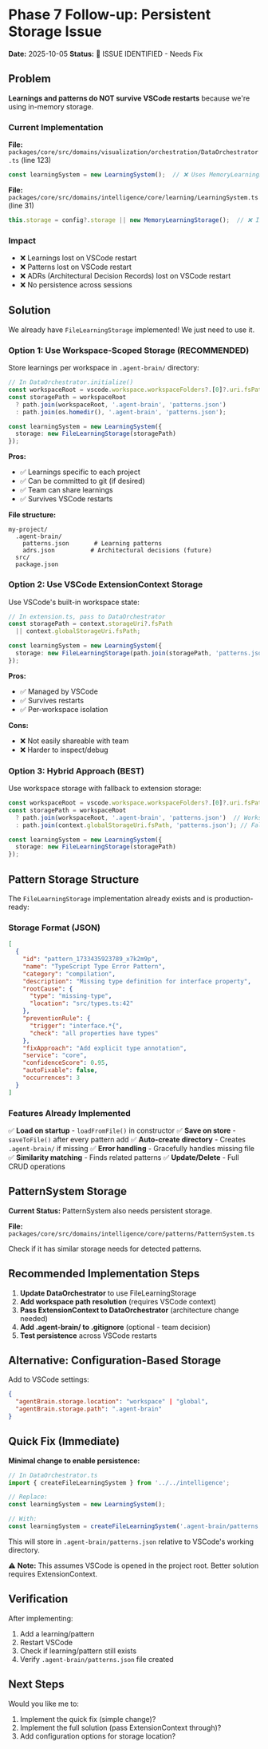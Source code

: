 # Phase 7 Follow-up: Persistent Storage Issue

**Date:** 2025-10-05
**Status:** 🔴 ISSUE IDENTIFIED - Needs Fix

## Problem

**Learnings and patterns do NOT survive VSCode restarts** because we're using in-memory storage.

### Current Implementation

**File:** `packages/core/src/domains/visualization/orchestration/DataOrchestrator.ts` (line 123)

```typescript
const learningSystem = new LearningSystem();  // ❌ Uses MemoryLearningStorage by default
```

**File:** `packages/core/src/domains/intelligence/core/learning/LearningSystem.ts` (line 31)

```typescript
this.storage = config?.storage || new MemoryLearningStorage();  // ❌ In-memory only
```

### Impact

- ❌ Learnings lost on VSCode restart
- ❌ Patterns lost on VSCode restart
- ❌ ADRs (Architectural Decision Records) lost on VSCode restart
- ❌ No persistence across sessions

## Solution

We already have `FileLearningStorage` implemented! We just need to use it.

### Option 1: Use Workspace-Scoped Storage (RECOMMENDED)

Store learnings per workspace in `.agent-brain/` directory:

```typescript
// In DataOrchestrator.initialize()
const workspaceRoot = vscode.workspace.workspaceFolders?.[0]?.uri.fsPath;
const storagePath = workspaceRoot
  ? path.join(workspaceRoot, '.agent-brain', 'patterns.json')
  : path.join(os.homedir(), '.agent-brain', 'patterns.json');

const learningSystem = new LearningSystem({
  storage: new FileLearningStorage(storagePath)
});
```

**Pros:**
- ✅ Learnings specific to each project
- ✅ Can be committed to git (if desired)
- ✅ Team can share learnings
- ✅ Survives VSCode restarts

**File structure:**
```
my-project/
  .agent-brain/
    patterns.json       # Learning patterns
    adrs.json          # Architectural decisions (future)
  src/
  package.json
```

### Option 2: Use VSCode ExtensionContext Storage

Use VSCode's built-in workspace state:

```typescript
// In extension.ts, pass to DataOrchestrator
const storagePath = context.storageUri?.fsPath
  || context.globalStorageUri.fsPath;

const learningSystem = new LearningSystem({
  storage: new FileLearningStorage(path.join(storagePath, 'patterns.json'))
});
```

**Pros:**
- ✅ Managed by VSCode
- ✅ Survives restarts
- ✅ Per-workspace isolation

**Cons:**
- ❌ Not easily shareable with team
- ❌ Harder to inspect/debug

### Option 3: Hybrid Approach (BEST)

Use workspace storage with fallback to extension storage:

```typescript
const workspaceRoot = vscode.workspace.workspaceFolders?.[0]?.uri.fsPath;
const storagePath = workspaceRoot
  ? path.join(workspaceRoot, '.agent-brain', 'patterns.json')  // Workspace-scoped
  : path.join(context.globalStorageUri.fsPath, 'patterns.json'); // Fallback to global

const learningSystem = new LearningSystem({
  storage: new FileLearningStorage(storagePath)
});
```

## Pattern Storage Structure

The `FileLearningStorage` implementation already exists and is production-ready:

### Storage Format (JSON)

```json
[
  {
    "id": "pattern_1733435923789_x7k2m9p",
    "name": "TypeScript Type Error Pattern",
    "category": "compilation",
    "description": "Missing type definition for interface property",
    "rootCause": {
      "type": "missing-type",
      "location": "src/types.ts:42"
    },
    "preventionRule": {
      "trigger": "interface.*{",
      "check": "all properties have types"
    },
    "fixApproach": "Add explicit type annotation",
    "service": "core",
    "confidenceScore": 0.95,
    "autoFixable": false,
    "occurrences": 3
  }
]
```

### Features Already Implemented

✅ **Load on startup** - `loadFromFile()` in constructor
✅ **Save on store** - `saveToFile()` after every pattern add
✅ **Auto-create directory** - Creates `.agent-brain/` if missing
✅ **Error handling** - Gracefully handles missing file
✅ **Similarity matching** - Finds related patterns
✅ **Update/Delete** - Full CRUD operations

## PatternSystem Storage

**Current Status:** PatternSystem also needs persistent storage.

**File:** `packages/core/src/domains/intelligence/core/patterns/PatternSystem.ts`

Check if it has similar storage needs for detected patterns.

## Recommended Implementation Steps

1. **Update DataOrchestrator** to use FileLearningStorage
2. **Add workspace path resolution** (requires VSCode context)
3. **Pass ExtensionContext to DataOrchestrator** (architecture change needed)
4. **Add .agent-brain/ to .gitignore** (optional - team decision)
5. **Test persistence** across VSCode restarts

## Alternative: Configuration-Based Storage

Add to VSCode settings:

```json
{
  "agentBrain.storage.location": "workspace" | "global",
  "agentBrain.storage.path": ".agent-brain"
}
```

## Quick Fix (Immediate)

**Minimal change to enable persistence:**

```typescript
// In DataOrchestrator.ts
import { createFileLearningSystem } from '../../intelligence';

// Replace:
const learningSystem = new LearningSystem();

// With:
const learningSystem = createFileLearningSystem('.agent-brain/patterns.json');
```

This will store in `.agent-brain/patterns.json` relative to VSCode's working directory.

⚠️ **Note:** This assumes VSCode is opened in the project root. Better solution requires ExtensionContext.

## Verification

After implementing:

1. Add a learning/pattern
2. Restart VSCode
3. Check if learning/pattern still exists
4. Verify `.agent-brain/patterns.json` file created

## Next Steps

Would you like me to:
1. Implement the quick fix (simple change)?
2. Implement the full solution (pass ExtensionContext through)?
3. Add configuration options for storage location?
